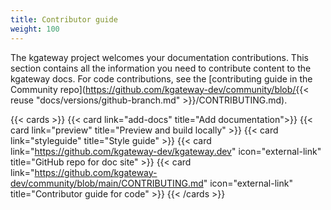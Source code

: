 ```yaml
---
title: Contributor guide
weight: 100
---
```


The kgateway project welcomes your documentation contributions. This section contains all the information you need to contribute content to the kgateway docs. For code contributions, see the [contributing guide in the Community repo](https://github.com/kgateway-dev/community/blob/{{< reuse "docs/versions/github-branch.md" >}}/CONTRIBUTING.md).

{{< cards >}}
{{< card link="add-docs" title="Add documentation">}}
{{< card link="preview" title="Preview and build locally" >}}
{{< card link="styleguide" title="Style guide" >}}
{{< card link="https://github.com/kgateway-dev/kgateway.dev" icon="external-link" title="GitHub repo for doc site" >}}
{{< card link="https://github.com/kgateway-dev/community/blob/main/CONTRIBUTING.md" icon="external-link" title="Contributor guide for code" >}}
{{< /cards >}}
